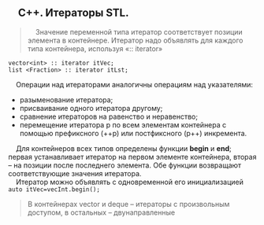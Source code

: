 ## &nbsp;&nbsp;&nbsp;&nbsp;С++. Итераторы STL.
>&nbsp;&nbsp;&nbsp;&nbsp;Значение переменной типа итератор соответствует позиции элемента в контейнере. Итератор надо объявлять для каждого типа контейнера, используя «:: iterator» 
```	
vector<int> :: iterator itVec;
list <Fraction> :: iterator itLst;
```
&nbsp;&nbsp;&nbsp;&nbsp;Операции над итераторами аналогичны операциям над указателями:
+ разыменование итератора; 
+ присваивание одного итератора другому; 
+ сравнение итераторов на равенство и неравенство; 
+ перемещение итератора p по всем элементам контейнера с помощью префиксного (++р) или постфиксного (р++) инкремента.

&nbsp;&nbsp;&nbsp;&nbsp;Для контейнеров всех типов определены функции **begin** и **end**; первая устанавливает итератор на первом элементе контейнера,  вторая – на позиции после последнего элемента. Обе функции возвращают  соответствующие значения итератора.  
&nbsp;&nbsp;&nbsp;&nbsp;Итератор можно объявлять с одновременной его инициализацией  
```auto itVec=vecInt.begin();```  
>В контейнерах vector и deque – итераторы с произвольным доступом, в остальных – двунаправленные
